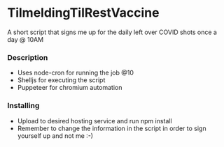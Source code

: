 # TilmeldingTilRestVaccine

A short script that signs me up for the daily left over COVID shots once a day @ 10AM

### Description

* Uses node-cron for running the job @10
* Shelljs for executing the script
* Puppeteer for chromium automation

### Installing

* Upload to desired hosting service and run npm install
* Remember to change the information in the script in order to sign yourself up and not me :-)

